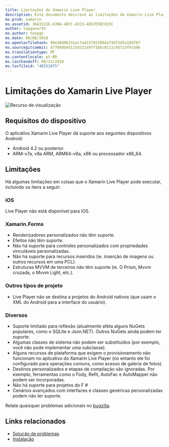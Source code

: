 ```yaml
---
title: Limitações do Xamarin Live Player
description: Este documento descreve as limitações do Xamarin Live Player. Ele discute os requisitos de dispositivo, recursos que ele funciona com tipos de projeto e outros tópicos diversos.
ms.prod: xamarin
ms.assetid: 36A1531E-630A-4B7C-A333-4E67E5DC023C
author: topgenorth
ms.author: toopge
ms.date: 08/08/2018
ms.openlocfilehash: 99ed8d06331ac7e423791309da79d72d5a10d70f
ms.sourcegitcommit: 47709db4d115d221e97f18bc8111c95723f6cb9b
ms.translationtype: MT
ms.contentlocale: pt-BR
ms.lasthandoff: 08/13/2018
ms.locfileid: "40251075"
---
```

# <a name="limitations-of-xamarin-live-player"></a>Limitações do Xamarin Live Player

![Recurso de visualização](~/media/shared/preview.png)

## <a name="device-requirements"></a>Requisitos do dispositivo

O aplicativo Xamarin Live Player dá suporte aos seguintes dispositivos Android:

- Android 4.2 ou posterior.
- ARM-v7a, v8a ARM, ARM64-v8a, x86 ou processador x86_64.

## <a name="limitations"></a>Limitações

Há algumas limitações em coisas que o Xamarin Live Player pode executar, incluindo os itens a seguir:

### <a name="ios"></a>iOS

Live Player não está disponível para iOS.

### <a name="xamarinforms"></a>Xamarin.Forms

- Renderizadores personalizados não têm suporte.
- Efeitos não têm suporte.
- Não há suporte para controles personalizados com propriedades vinculáveis personalizadas.
- Não há suporte para recursos inseridos (ie. inserção de imagens ou outros recursos em uma PCL).
- Estruturas MVVM de terceiros não têm suporte (ie. O Prism, Mvvm cruzada, o Mvvm Light, etc.).

### <a name="other-project-types"></a>Outros tipos de projeto

- Live Player não se destina a projetos do Android nativos (que usam o XML do Android para a interface do usuário).

### <a name="misc"></a>Diversos

- Suporte limitado para reflexão (atualmente afeta alguns NuGets populares, como o SQLite e Json.NET). Outros NuGets ainda podem ter suporte.
- Algumas classes de sistema não podem ser substituídos (por exemplo, você não pode implementar uma subclasse).
- Alguns recursos de plataforma que exigem o provisionamento não funcionam no aplicativo do Xamarin Live Player (no entanto ele foi configurado para operações comuns, como acesso de galeria de fotos).
- Destinos personalizados e etapas de compilação são ignoradas. Por exemplo, ferramentas como o Fody, Refit, AutoFac e AutoMapper não podem ser incorporadas.
- Não há suporte para projetos do F #
- Cenários avançados com interfaces e classes genéricas personalizadas podem não ter suporte.

Relate quaisquer problemas adicionais no [bugzilla](https://aka.ms/live-player-report-issue).

## <a name="related-links"></a>Links relacionados

- [Solução de problemas](~/tools/live-player/troubleshooting.md)
- [Instalação](~/tools/live-player/install.md)
